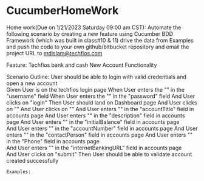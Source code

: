 # CucumberHomeWork
Home work(Due on 1/21/2023 Saturday 09:00 am CST):
Automate the following scenario by creating a new feature using Cucumber BDD Framework
(which was built in class#10 & 11) drive the data from Examples and push the code to your own github/bitbucket repository
 and email the project URL to mdislam@techfios.com

Feature: Techfios bank and cash New Account Functionality 

Scenario Outline: User should be able to login with valid credentials 
	and open a new account	
	Given User is on the techfios login page 
	When User enters the "<username>" in the "username" field
	When User enters the "<password>" in the "password" field
	And User clicks on "login"
	Then User should land on Dashboard page 
	And User clicks on "<bankCash>"
	And User clicks on "<newAccount>"
	And User enters "<accountTitle>" in the "accountTitle" field in accounts page 
	And User enters "<description>" in the "description" field in accounts page 
	And User enters "<initialBalance>" in the "initialBalance" field in accounts page  
	And User enters "<accountNumber>" in the "accountNumber" field in accounts page 
	And User enters "<contactPerson>" in the "contactPerson" field in accounts page 
	And User enters "<Phone>" in the "Phone" field in accounts page   
	And User enters "<internetBankingURL>" in the "internetBankingURL" field in accounts page  
	And User clicks on "submit"
	Then User should be able to validate account created successfully
	
	Examples:
